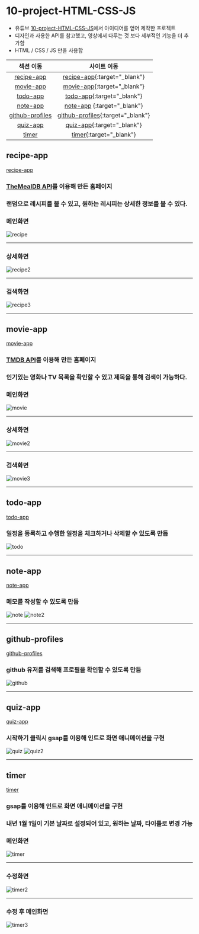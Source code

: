# 10-project-HTML-CSS-JS

- 유튜브 [10-project-HTML-CSS-JS](https://www.youtube.com/watch?v=dtKciwk_si4)에서 아이디어를 얻어 제작한 프로젝트
- 디자인과 사용한 API를 참고했고, 영상에서 다루는 것 보다 세부적인 기능을 더 추가함
- HTML / CSS / JS 만을 사용함

|                                        섹션 이동                                         |                                                      사이트 이동                                                      |
| :--------------------------------------------------------------------------------------: | :-------------------------------------------------------------------------------------------------------------------: |
|      [recipe-app](https://github.com/JiHoon-0330/10-project-HTML-CSS-JS#recipe-app)      |      [recipe-app](https://jihoon-0330.github.io/10-project-HTML-CSS-JS/recipe-app/index.html){:target="\_blank"}      |
|       [movie-app](https://github.com/JiHoon-0330/10-project-HTML-CSS-JS#movie-app)       |       [movie-app](https://jihoon-0330.github.io/10-project-HTML-CSS-JS/movie-app/index.html){:target="\_blank"}       |
|        [todo-app](https://github.com/JiHoon-0330/10-project-HTML-CSS-JS#todo-app)        |        [todo-app](https://jihoon-0330.github.io/10-project-HTML-CSS-JS/todo-app/index.html){:target="\_blank"}        |
|        [note-app](https://github.com/JiHoon-0330/10-project-HTML-CSS-JS#note-app)        |       [note-app](https://jihoon-0330.github.io/10-project-HTML-CSS-JS/note-app/index.html) {:target="\_blank"}        |
| [github-profiles](https://github.com/JiHoon-0330/10-project-HTML-CSS-JS#github-profiles) | [github-profiles](https://jihoon-0330.github.io/10-project-HTML-CSS-JS/github-profiles/index.html){:target="\_blank"} |
|        [quiz-app](https://github.com/JiHoon-0330/10-project-HTML-CSS-JS#quiz-app)        |        [quiz-app](https://jihoon-0330.github.io/10-project-HTML-CSS-JS/quiz-app/index.html){:target="\_blank"}        |
|           [timer](https://github.com/JiHoon-0330/10-project-HTML-CSS-JS#timer)           |           [timer](https://jihoon-0330.github.io/10-project-HTML-CSS-JS/timer/index.html){:target="\_blank"}           |

## recipe-app

[recipe-app](https://jihoon-0330.github.io/10-project-HTML-CSS-JS/recipe-app/index.html)

### [TheMealDB API](https://www.themealdb.com/api.php)를 이용해 만든 홈페이지

### 랜덤으로 레시피를 볼 수 있고, 원하는 레시피는 상세한 정보를 볼 수 있다.

### 메인화면

![recipe](https://user-images.githubusercontent.com/58219394/104454176-cc1a9580-55e8-11eb-8c82-a0d8248095bf.png)

---

### 상세화면

![recipe2](https://user-images.githubusercontent.com/58219394/104454173-cae96880-55e8-11eb-9a79-ebbffd33d2a1.png)

---

### 검색화면

![recipe3](https://user-images.githubusercontent.com/58219394/104454166-c8870e80-55e8-11eb-9381-1d78e197be08.png)

---

## movie-app

[movie-app](https://jihoon-0330.github.io/10-project-HTML-CSS-JS/movie-app/index.html)

### [TMDB API](https://developers.themoviedb.org/3/movies/get-movie-details)를 이용해 만든 홈페이지

### 인기있는 영화나 TV 목록을 확인할 수 있고 제목을 통해 검색이 가능하다.

### 메인화면

![movie](https://user-images.githubusercontent.com/58219394/104451928-97f1a580-55e5-11eb-93fb-66ac1a3d3387.png)

---

### 상세화면

![movie2](https://user-images.githubusercontent.com/58219394/104451923-96c07880-55e5-11eb-9b49-a5c3c15a04e6.png)

---

### 검색화면

![movie3](https://user-images.githubusercontent.com/58219394/104451918-945e1e80-55e5-11eb-94ec-801a4bde11f7.png)

---

## todo-app

[todo-app](https://jihoon-0330.github.io/10-project-HTML-CSS-JS/todo-app/index.html)

### 일정을 등록하고 수행한 일정을 체크하거나 삭제할 수 있도록 만듬

![todo](https://user-images.githubusercontent.com/58219394/104447343-fa937300-55de-11eb-8bc2-384b5d67421d.png)

---

## note-app

[note-app](https://jihoon-0330.github.io/10-project-HTML-CSS-JS/note-app/index.html)

### 메모를 작성할 수 있도록 만듬

![note](https://user-images.githubusercontent.com/58219394/104446747-40037080-55de-11eb-9370-9ca3f903f77f.png)
![note2](https://user-images.githubusercontent.com/58219394/104446743-3ed24380-55de-11eb-85be-c9dc4d14e95f.png)

---

## github-profiles

[github-profiles](https://jihoon-0330.github.io/10-project-HTML-CSS-JS/github-profiles/index.html)

### github 유저를 검색해 프로필을 확인할 수 있도록 만듬

![github](https://user-images.githubusercontent.com/58219394/104440842-3249ed00-55d6-11eb-8c39-45f6c004bacd.png)

---

## quiz-app

[quiz-app](https://jihoon-0330.github.io/10-project-HTML-CSS-JS/quiz-app/index.html)

### 시작하기 클릭시 gsap를 이용해 인트로 화면 애니메이션을 구현

![quiz](https://user-images.githubusercontent.com/58219394/104440164-5a851c00-55d5-11eb-8b15-3837c5b14fe4.png)
![quiz2](https://user-images.githubusercontent.com/58219394/104440159-5953ef00-55d5-11eb-9125-1c4ddc1253b6.png)

---

## timer

[timer](https://jihoon-0330.github.io/10-project-HTML-CSS-JS/timer/index.html)

### gsap를 이용해 인트로 화면 애니메이션을 구현

### 내년 1월 1일이 기본 날짜로 설정되어 있고, 원하는 날짜, 타이틀로 변경 가능

### 메인화면

![timer](https://user-images.githubusercontent.com/58219394/104440191-64a71a80-55d5-11eb-80f7-71ae1599da76.png)

---

### 수정화면

![timer2](https://user-images.githubusercontent.com/58219394/104440176-607afd00-55d5-11eb-91c1-b3a9953f9686.png)

---

### 수정 후 메인화면

![timer3](https://user-images.githubusercontent.com/58219394/104440167-5b1db280-55d5-11eb-89b8-390d16673ab5.png)
